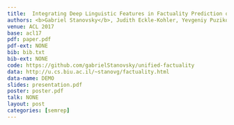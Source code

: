 ```yaml
---
title:  Integrating Deep Linguistic Features in Factuality Prediction over Unified Datasets
authors: <b>Gabriel Stanovsky</b>, Judith Eckle-Kohler, Yevgeniy Puzikov, Ido Dagan and Iryna Gurevych 
venue: ACL 2017
base: acl17
pdf: paper.pdf
pdf-ext: NONE
bib: bib.txt
bib-ext: NONE
code: https://github.com/gabrielStanovsky/unified-factuality
data: http://u.cs.biu.ac.il/~stanovg/factuality.html
data-name: DEMO
slides: presentation.pdf
poster: poster.pdf
talk: NONE
layout: post
categories: [semrep]
---
```

